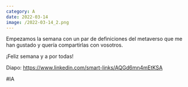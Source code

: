 ```yaml
--- 
category: A 
date: 2022-03-14 
image: /2022-03-14_2.png 
--- 
```


Empezamos la semana con un par de definiciones del metaverso que me han gustado y quería compartirlas con vosotros. 

¡Feliz semana y a por todas!

Diapo: https://www.linkedin.com/smart-links/AQGd6mn4mEtKSA

#IA